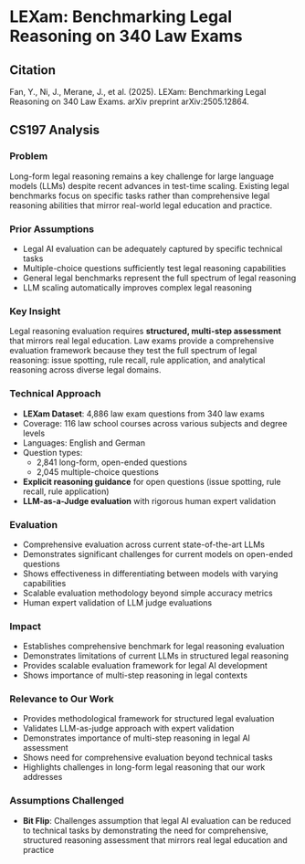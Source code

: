 # LEXam: Benchmarking Legal Reasoning on 340 Law Exams

## Citation
Fan, Y., Ni, J., Merane, J., et al. (2025). LEXam: Benchmarking Legal Reasoning on 340 Law Exams. arXiv preprint arXiv:2505.12864.

## CS197 Analysis

### Problem
Long-form legal reasoning remains a key challenge for large language models (LLMs) despite recent advances in test-time scaling. Existing legal benchmarks focus on specific tasks rather than comprehensive legal reasoning abilities that mirror real-world legal education and practice.

### Prior Assumptions
- Legal AI evaluation can be adequately captured by specific technical tasks
- Multiple-choice questions sufficiently test legal reasoning capabilities
- General legal benchmarks represent the full spectrum of legal reasoning
- LLM scaling automatically improves complex legal reasoning

### Key Insight
Legal reasoning evaluation requires **structured, multi-step assessment** that mirrors real legal education. Law exams provide a comprehensive evaluation framework because they test the full spectrum of legal reasoning: issue spotting, rule recall, rule application, and analytical reasoning across diverse legal domains.

### Technical Approach
- **LEXam Dataset**: 4,886 law exam questions from 340 law exams
- Coverage: 116 law school courses across various subjects and degree levels
- Languages: English and German
- Question types: 
  - 2,841 long-form, open-ended questions
  - 2,045 multiple-choice questions
- **Explicit reasoning guidance** for open questions (issue spotting, rule recall, rule application)
- **LLM-as-a-Judge evaluation** with rigorous human expert validation

### Evaluation
- Comprehensive evaluation across current state-of-the-art LLMs
- Demonstrates significant challenges for current models on open-ended questions
- Shows effectiveness in differentiating between models with varying capabilities
- Scalable evaluation methodology beyond simple accuracy metrics
- Human expert validation of LLM judge evaluations

### Impact
- Establishes comprehensive benchmark for legal reasoning evaluation
- Demonstrates limitations of current LLMs in structured legal reasoning
- Provides scalable evaluation framework for legal AI development
- Shows importance of multi-step reasoning in legal contexts

### Relevance to Our Work
- Provides methodological framework for structured legal evaluation
- Validates LLM-as-judge approach with expert validation
- Demonstrates importance of multi-step reasoning in legal AI assessment
- Shows need for comprehensive evaluation beyond technical tasks
- Highlights challenges in long-form legal reasoning that our work addresses

### Assumptions Challenged
- **Bit Flip**: Challenges assumption that legal AI evaluation can be reduced to technical tasks by demonstrating the need for comprehensive, structured reasoning assessment that mirrors real legal education and practice